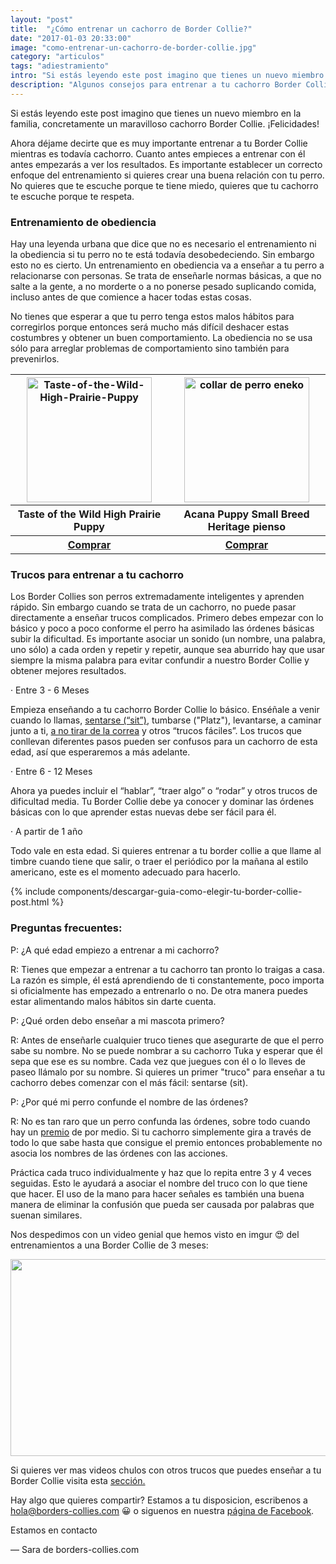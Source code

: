 ```yaml
---
layout: "post"
title:  "¿Cómo entrenar un cachorro de Border Collie?"
date: "2017-01-03 20:33:00"
image: "como-entrenar-un-cachorro-de-border-collie.jpg"
category: "articulos"
tags: "adiestramiento"
intro: "Si estás leyendo este post imagino que tienes un nuevo miembro en la familia, concretamente un maravilloso cachorro Border Collie. ¡Felicidades!"
description: "Algunos consejos para entrenar a tu cachorro Border Collie a lo largo de su crecimiento"
---
```


Si estás leyendo este post imagino que tienes un nuevo miembro en la familia, concretamente un maravilloso cachorro Border Collie. ¡Felicidades!

Ahora déjame decirte que es muy importante entrenar a tu Border Collie mientras es todavía cachorro. Cuanto antes empieces a entrenar con él antes empezarás a ver los resultados. Es importante establecer un correcto enfoque del entrenamiento si quieres crear una buena relación con tu perro. No quieres que te escuche porque te tiene miedo, quieres que tu cachorro te escuche porque te respeta.

<h3>Entrenamiento de obediencia</h3>

Hay una leyenda urbana  que dice que no es necesario el entrenamiento ni la obediencia si tu perro no te está todavía desobedeciendo. Sin embargo esto no es cierto. Un entrenamiento en obediencia va a enseñar a tu perro a relacionarse con personas. Se trata de enseñarle normas básicas, a que no salte a la gente, a no morderte o a no ponerse pesado suplicando comida, incluso antes de que comience a hacer todas estas cosas.

No tienes que esperar a que tu perro tenga estos malos hábitos para corregirlos porque entonces será mucho más difícil deshacer estas costumbres y obtener un buen comportamiento. La obediencia no se usa sólo para arreglar problemas de comportamiento sino también para prevenirlos.

<table class="stack">
  <thead>
    <tr>
      <th width="250" class="text-center"><a href="http://marketing.net.zooplus.es/ts/i3811177/tsc?amc=con.zooplus.268576.280776.9541&smc=280776&rmd=2&trg=http%3A%2F%2Fwww.zooplus.es%2F-326860%2Fshop%2F%252B5PRESAFF%2Ftienda_perros%2Fpienso_perros%2Ftaste_of_the_wild%2Ftaste_of_the_wild_puppy%2F409377"><img src="{{site.url}}/assets/img/productos/Taste-of-the-Wild-High-Prairie-Puppy.jpg" width="200" height="auto" alt="Taste-of-the-Wild-High-Prairie-Puppy"></a></th>
      <th width="250" class="text-center"><a  href="http://marketing.net.zooplus.es/ts/i3811177/tsc?amc=con.zooplus.268576.280776.9541&smc=280776&rmd=2&trg=http%3A%2F%2Fwww.zooplus.es%2F-326860%2Fshop%2F%252B5PRESAFF%2Ftienda_perros%2Fpienso_perros%2Facana%2Facana_puppy%2F382161"><img src="{{site.url}}/assets/img/productos/Acana-puppy-small-breed-heritage-pienso-para-perros.jpg" width="200" height="auto" alt="collar de perro eneko"></a></th>
    </tr>
  </thead>
  <tbody>
     <tr>
      <th>Taste of the Wild High Prairie Puppy</th>
      <th>Acana Puppy Small Breed Heritage pienso</th>
     </tr>
     <tr>
      <th><a class="button" href="http://marketing.net.zooplus.es/ts/i3811177/tsc?amc=con.zooplus.268576.280776.9541&smc=280776&rmd=2&trg=http%3A%2F%2Fwww.zooplus.es%2F-326860%2Fshop%2F%252B5PRESAFF%2Ftienda_perros%2Fpienso_perros%2Ftaste_of_the_wild%2Ftaste_of_the_wild_puppy%2F409377">Comprar</a></th>
        <th><a class="button" href="http://marketing.net.zooplus.es/ts/i3811177/tsc?amc=con.zooplus.268576.280776.9541&smc=280776&rmd=2&trg=http%3A%2F%2Fwww.zooplus.es%2F-326860%2Fshop%2F%252B5PRESAFF%2Ftienda_perros%2Fpienso_perros%2Facana%2Facana_puppy%2F382161">Comprar</a></th>
    </tr>
  </tbody>
</table>

<h3>Trucos para entrenar a tu cachorro</h3>

Los Border Collies son perros extremadamente inteligentes y aprenden rápido. Sin embargo cuando se trata de un cachorro, no puede pasar directamente a enseñar  trucos complicados. Primero debes empezar con lo básico y poco a poco conforme el perro ha asimilado las órdenes básicas subir la dificultad.
Es importante asociar un sonido (un nombre, una palabra, uno sólo) a cada orden y repetir y repetir, aunque sea aburrido hay que usar siempre la misma palabra para evitar confundir a nuestro Border Collie y obtener mejores resultados.

·       Entre 3 - 6 Meses

Empieza enseñando a tu cachorro Border Collie  lo básico. Enséñale a venir cuando lo llamas, <a href="{{ site.url }}/como-entrenar-a-tu-border-collie-para-que-se-siente/">sentarse (“sit”)</a>, tumbarse ("Platz"), levantarse, a caminar junto a ti, <a href="{{ site.url }}/como-educar-a-tu-border-collie-para-que-deje-de-tirar-de-la-correa/">a no tirar de la correa</a> y otros “trucos fáciles”. Los trucos que conllevan diferentes pasos pueden ser confusos para un cachorro de esta edad, así que esperaremos a más adelante.

·       Entre 6 - 12 Meses

Ahora ya puedes incluir el “hablar”, “traer algo” o “rodar” y otros trucos de dificultad media. Tu Border Collie debe ya conocer  y dominar las órdenes básicas con lo que aprender estas nuevas debe ser fácil para él.

·       A partir de 1 año

Todo vale en esta edad. Si quieres entrenar a tu border collie a que llame al timbre cuando tiene que salir, o traer el periódico por la mañana al estilo americano, este es el momento adecuado para hacerlo.

{% include components/descargar-guia-como-elegir-tu-border-collie-post.html %}

<h3>Preguntas frecuentes:</h3>

P: ¿A qué edad empiezo a entrenar a mi cachorro?

R: Tienes que empezar a entrenar a tu cachorro tan pronto lo traigas a casa. La razón es simple, él está aprendiendo de ti constantemente, poco importa si oficialmente has empezado a entrenarlo o no. De otra manera puedes estar alimentando malos hábitos sin darte cuenta.

P: ¿Qué orden debo enseñar a  mi mascota primero?

R: Antes de enseñarle cualquier truco tienes que asegurarte de que el perro sabe su nombre. No se puede nombrar a su cachorro Tuka y esperar que él sepa que ese es su nombre. Cada vez que juegues con él o lo lleves de paseo llámalo por su nombre. Si quieres un primer "truco" para enseñar a tu cachorro debes comenzar con el más fácil: sentarse (sit).

P: ¿Por qué mi perro confunde el nombre de las órdenes?

R: No es tan raro que un perro confunda las órdenes, sobre todo cuando hay un [premio](http://marketing.net.zooplus.es/ts/i3811177/tsc?amc=con.zooplus.268576.280776.9541&smc=280776&rmd=2&trg=http%3A%2F%2Fwww.zooplus.es%2F-326860%2Fshop%2F%252B5PRESAFF%2F) de por medio. Si tu cachorro simplemente gira a través de todo lo que sabe hasta que consigue el premio entonces probablemente no asocia los nombres de las órdenes con las acciones.

Práctica cada truco individualmente y haz que lo repita entre 3 y 4 veces seguidas. Esto le ayudará a asociar el nombre del truco con lo que tiene que hacer. El uso de la mano para hacer señales es también una buena manera de eliminar la confusión que pueda ser causada  por palabras que suenan similares.

Nos despedimos con un video genial que hemos visto en imgur 😍 del entrenamientos a una Border Collie de 3 meses:

<div class="text-center">
  <img src="{{ site.url }}/assets/img/articulos/entrenamiento-3-meses.gif" width="560" height="315" frameborder="0" allowfullscreen>
</div>

Si quieres ver mas videos chulos con otros trucos que puedes enseñar a tu Border Collie visita esta <a href="{{ site.url }}/border-collie-videos/">sección.</a>

Hay algo que quieres compartir? Estamos a tu disposicion, escribenos a hola@borders-collies.com 😀 o siguenos en nuestra [página de Facebook](https://www.facebook.com/borderscolliescom/).

Estamos en contacto

— Sara de borders-collies.com
